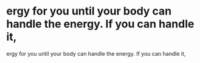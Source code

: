 # ergy for you until your body can handle the energy. If you can handle it,

ergy for you until your body can handle the energy. If you can handle it,